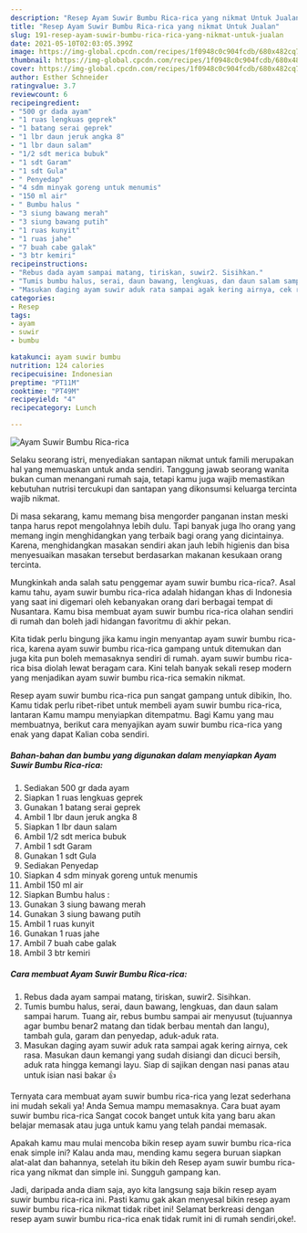 ```yaml
---
description: "Resep Ayam Suwir Bumbu Rica-rica yang nikmat Untuk Jualan"
title: "Resep Ayam Suwir Bumbu Rica-rica yang nikmat Untuk Jualan"
slug: 191-resep-ayam-suwir-bumbu-rica-rica-yang-nikmat-untuk-jualan
date: 2021-05-10T02:03:05.399Z
image: https://img-global.cpcdn.com/recipes/1f0948c0c904fcdb/680x482cq70/ayam-suwir-bumbu-rica-rica-foto-resep-utama.jpg
thumbnail: https://img-global.cpcdn.com/recipes/1f0948c0c904fcdb/680x482cq70/ayam-suwir-bumbu-rica-rica-foto-resep-utama.jpg
cover: https://img-global.cpcdn.com/recipes/1f0948c0c904fcdb/680x482cq70/ayam-suwir-bumbu-rica-rica-foto-resep-utama.jpg
author: Esther Schneider
ratingvalue: 3.7
reviewcount: 6
recipeingredient:
- "500 gr dada ayam"
- "1 ruas lengkuas geprek"
- "1 batang serai geprek"
- "1 lbr daun jeruk angka 8"
- "1 lbr daun salam"
- "1/2 sdt merica bubuk"
- "1 sdt Garam"
- "1 sdt Gula"
- " Penyedap"
- "4 sdm minyak goreng untuk menumis"
- "150 ml air"
- " Bumbu halus "
- "3 siung bawang merah"
- "3 siung bawang putih"
- "1 ruas kunyit"
- "1 ruas jahe"
- "7 buah cabe galak"
- "3 btr kemiri"
recipeinstructions:
- "Rebus dada ayam sampai matang, tiriskan, suwir2. Sisihkan."
- "Tumis bumbu halus, serai, daun bawang, lengkuas, dan daun salam sampai harum. Tuang air, rebus bumbu sampai air menyusut (tujuannya agar bumbu benar2 matang dan tidak berbau mentah dan langu), tambah gula, garam dan penyedap, aduk-aduk rata."
- "Masukan daging ayam suwir aduk rata sampai agak kering airnya, cek rasa. Masukan daun kemangi yang sudah disiangi dan dicuci bersih, aduk rata hingga kemangi layu. Siap di sajikan dengan nasi panas atau untuk isian nasi bakar 👍"
categories:
- Resep
tags:
- ayam
- suwir
- bumbu

katakunci: ayam suwir bumbu 
nutrition: 124 calories
recipecuisine: Indonesian
preptime: "PT11M"
cooktime: "PT49M"
recipeyield: "4"
recipecategory: Lunch

---
```



![Ayam Suwir Bumbu Rica-rica](https://img-global.cpcdn.com/recipes/1f0948c0c904fcdb/680x482cq70/ayam-suwir-bumbu-rica-rica-foto-resep-utama.jpg)

Selaku seorang istri, menyediakan santapan nikmat untuk famili merupakan hal yang memuaskan untuk anda sendiri. Tanggung jawab seorang  wanita bukan cuman menangani rumah saja, tetapi kamu juga wajib memastikan kebutuhan nutrisi tercukupi dan santapan yang dikonsumsi keluarga tercinta wajib nikmat.

Di masa  sekarang, kamu memang bisa mengorder panganan instan meski tanpa harus repot mengolahnya lebih dulu. Tapi banyak juga lho orang yang memang ingin menghidangkan yang terbaik bagi orang yang dicintainya. Karena, menghidangkan masakan sendiri akan jauh lebih higienis dan bisa menyesuaikan masakan tersebut berdasarkan makanan kesukaan orang tercinta. 



Mungkinkah anda salah satu penggemar ayam suwir bumbu rica-rica?. Asal kamu tahu, ayam suwir bumbu rica-rica adalah hidangan khas di Indonesia yang saat ini digemari oleh kebanyakan orang dari berbagai tempat di Nusantara. Kamu bisa membuat ayam suwir bumbu rica-rica olahan sendiri di rumah dan boleh jadi hidangan favoritmu di akhir pekan.

Kita tidak perlu bingung jika kamu ingin menyantap ayam suwir bumbu rica-rica, karena ayam suwir bumbu rica-rica gampang untuk ditemukan dan juga kita pun boleh memasaknya sendiri di rumah. ayam suwir bumbu rica-rica bisa diolah lewat beragam cara. Kini telah banyak sekali resep modern yang menjadikan ayam suwir bumbu rica-rica semakin nikmat.

Resep ayam suwir bumbu rica-rica pun sangat gampang untuk dibikin, lho. Kamu tidak perlu ribet-ribet untuk membeli ayam suwir bumbu rica-rica, lantaran Kamu mampu menyiapkan ditempatmu. Bagi Kamu yang mau membuatnya, berikut cara menyajikan ayam suwir bumbu rica-rica yang enak yang dapat Kalian coba sendiri.

<!--inarticleads1-->

##### Bahan-bahan dan bumbu yang digunakan dalam menyiapkan Ayam Suwir Bumbu Rica-rica:

1. Sediakan 500 gr dada ayam
1. Siapkan 1 ruas lengkuas geprek
1. Gunakan 1 batang serai geprek
1. Ambil 1 lbr daun jeruk angka 8
1. Siapkan 1 lbr daun salam
1. Ambil 1/2 sdt merica bubuk
1. Ambil 1 sdt Garam
1. Gunakan 1 sdt Gula
1. Sediakan  Penyedap
1. Siapkan 4 sdm minyak goreng untuk menumis
1. Ambil 150 ml air
1. Siapkan  Bumbu halus :
1. Gunakan 3 siung bawang merah
1. Gunakan 3 siung bawang putih
1. Ambil 1 ruas kunyit
1. Gunakan 1 ruas jahe
1. Ambil 7 buah cabe galak
1. Ambil 3 btr kemiri




<!--inarticleads2-->

##### Cara membuat Ayam Suwir Bumbu Rica-rica:

1. Rebus dada ayam sampai matang, tiriskan, suwir2. Sisihkan.
1. Tumis bumbu halus, serai, daun bawang, lengkuas, dan daun salam sampai harum. Tuang air, rebus bumbu sampai air menyusut (tujuannya agar bumbu benar2 matang dan tidak berbau mentah dan langu), tambah gula, garam dan penyedap, aduk-aduk rata.
1. Masukan daging ayam suwir aduk rata sampai agak kering airnya, cek rasa. Masukan daun kemangi yang sudah disiangi dan dicuci bersih, aduk rata hingga kemangi layu. Siap di sajikan dengan nasi panas atau untuk isian nasi bakar 👍




Ternyata cara membuat ayam suwir bumbu rica-rica yang lezat sederhana ini mudah sekali ya! Anda Semua mampu memasaknya. Cara buat ayam suwir bumbu rica-rica Sangat cocok banget untuk kita yang baru akan belajar memasak atau juga untuk kamu yang telah pandai memasak.

Apakah kamu mau mulai mencoba bikin resep ayam suwir bumbu rica-rica enak simple ini? Kalau anda mau, mending kamu segera buruan siapkan alat-alat dan bahannya, setelah itu bikin deh Resep ayam suwir bumbu rica-rica yang nikmat dan simple ini. Sungguh gampang kan. 

Jadi, daripada anda diam saja, ayo kita langsung saja bikin resep ayam suwir bumbu rica-rica ini. Pasti kamu gak akan menyesal bikin resep ayam suwir bumbu rica-rica nikmat tidak ribet ini! Selamat berkreasi dengan resep ayam suwir bumbu rica-rica enak tidak rumit ini di rumah sendiri,oke!.

